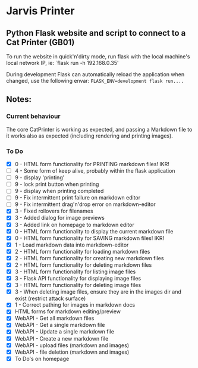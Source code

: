# Jarvis Printer
## Python Flask website and script to connect to a Cat Printer (GB01)

To run the website in quick'n'dirty mode, run flask with the local machine's local network IP, ie: `flask run -h 192.168.0.35'

During development Flask can automatically reload the application when changed, use the following envar: `FLASK_ENV=development flask run....`


## Notes:

### Current behaviour
The core CatPrinter is working as expected, and passing a Markdown file to it works also as expected (including rendering and printing images).

### To Do
 - [X] 0 - HTML form functionality for PRINTING markdown files! IKR!
 - [ ] 4 - Some form of keep alive, probably within the flask application
 - [ ] 9 - display 'printing'
 - [ ] 9 - lock print button when printing
 - [ ] 9 - display when printing completed
 - [ ] 9 - Fix intermittent print failure on markdown editor
 - [ ] 9 - Fix intermittent drag'n'drop error on markdown-editor
 - [X] 3 - Fixed rollovers for filenames
 - [X] 3 - Added dialog for image previews
 - [X] 3 - Added link on homepage to markdown editor
 - [X] 0 - HTML form functionality to display the current markdown file
 - [X] 0 - HTML form functionality for SAVING markdown files! IKR!
 - [X] 1 - Load markdown data into markdown-editor
 - [X] 2 - HTML form functionality for loading markdown files
 - [X] 2 - HTML form functionality for creating new markdown files
 - [X] 2 - HTML form functionality for deleting markdown files
 - [X] 3 - HTML form functionality for listing image files
 - [X] 3 - Flask API functionality for displaying image files
 - [X] 3 - HTML form functionality for deleting image files
 - [X] 3 - When deleting image files, ensure they are in the images dir and exist (restrict attack surface)
 - [X] 1 - Correct pathing for images in markdown docs
 - [X] HTML forms for markdown editing/preview
 - [X] WebAPI - Get all markdown files
 - [X] WebAPI - Get a single markdown file
 - [X] WebAPI - Update a single markdown file
 - [X] WebAPI - Create a new markdown file
 - [X] WebAPI - upload files (markdown and images)
 - [X] WebAPI - file deletion (markdown and images)
 - [X] To Do's on homepage
